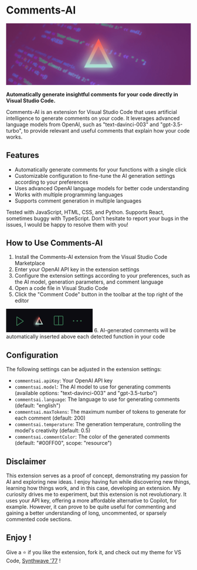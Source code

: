 # Comments-AI

![Comments-AI Banner](./banner.png)

**Automatically generate insightful comments for your code directly in Visual Studio Code.**

Comments-AI is an extension for Visual Studio Code that uses artificial intelligence to generate comments on your code. It leverages advanced language models from OpenAI, such as "text-davinci-003" and "gpt-3.5-turbo", to provide relevant and useful comments that explain how your code works.

## Features

- Automatically generate comments for your functions with a single click
- Customizable configuration to fine-tune the AI generation settings according to your preferences
- Uses advanced OpenAI language models for better code understanding
- Works with multiple programming languages
- Supports comment generation in multiple languages

Tested with JavaScript, HTML, CSS, and Python. Supports React, sometimes buggy with TypeScript.
Don't hesitate to report your bugs in the issues, I would be happy to resolve them with you!

## How to Use Comments-AI

1. Install the Comments-AI extension from the Visual Studio Code Marketplace
2. Enter your OpenAI API key in the extension settings
3. Configure the extension settings according to your preferences, such as the AI model, generation parameters, and comment language
4. Open a code file in Visual Studio Code
5. Click the "Comment Code" button in the toolbar at the top right of the editor

![Comments-AI Preview](./preview.png)
6. AI-generated comments will be automatically inserted above each detected function in your code

## Configuration

The following settings can be adjusted in the extension settings:

- `commentsai.apiKey`: Your OpenAI API key
- `commentsai.model`: The AI model to use for generating comments (available options: "text-davinci-003" and "gpt-3.5-turbo")
- `commentsai.language`: The language to use for generating comments (default: "english")
- `commentsai.maxTokens`: The maximum number of tokens to generate for each comment (default: 200)
- `commentsai.temperature`: The generation temperature, controlling the model's creativity (default: 0.5)
- `commentsai.commentColor`: The color of the generated comments (default: "#00FF00", scope: "resource")

## Disclaimer

This extension serves as a proof of concept, demonstrating my passion for AI and exploring new ideas. I enjoy having fun while discovering new things, learning how things work, and in this case, developing an extension. My curiosity drives me to experiment, but this extension is not revolutionary. It uses your API key, offering a more affordable alternative to Copilot, for example. However, it can prove to be quite useful for commenting and gaining a better understanding of long, uncommented, or sparsely commented code sections.

## Enjoy !

Give a ⭐️ if you like the extension, fork it, and check out my theme for VS Code, [Synthwave '77](https://github.com/SBigz/Synthwave-2077) !
